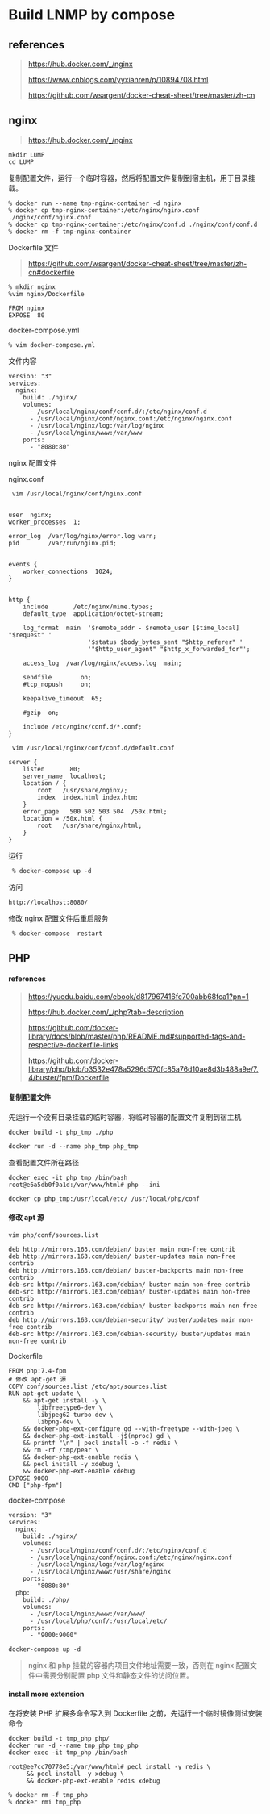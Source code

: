 # Build LNMP by compose

## references

> https://hub.docker.com/_/nginx
>
> https://www.cnblogs.com/yyxianren/p/10894708.html
>
> https://github.com/wsargent/docker-cheat-sheet/tree/master/zh-cn

## nginx

> https://hub.docker.com/_/nginx

```
mkdir LUMP
cd LUMP
```

复制配置文件，运行一个临时容器，然后将配置文件复制到宿主机，用于目录挂载。

```
% docker run --name tmp-nginx-container -d nginx
% docker cp tmp-nginx-container:/etc/nginx/nginx.conf ./nginx/conf/nginx.conf
% docker cp tmp-nginx-container:/etc/nginx/conf.d ./nginx/conf/conf.d
% docker rm -f tmp-nginx-container
```

Dockerfile 文件

> https://github.com/wsargent/docker-cheat-sheet/tree/master/zh-cn#dockerfile

```
% mkdir nginx
%vim nginx/Dockerfile
```

```
FROM nginx
EXPOSE  80
```

docker-compose.yml

```
% vim docker-compose.yml
```

文件内容

```
version: "3"
services:
  nginx:
    build: ./nginx/
    volumes:
      - /usr/local/nginx/conf/conf.d/:/etc/nginx/conf.d
      - /usr/local/nginx/conf/nginx.conf:/etc/nginx/nginx.conf
      - /usr/local/nginx/log:/var/log/nginx
      - /usr/local/nginx/www:/var/www
    ports:
      - "8080:80"
```



nginx 配置文件

nginx.conf

```
 vim /usr/local/nginx/conf/nginx.conf
```

```

user  nginx;
worker_processes  1;

error_log  /var/log/nginx/error.log warn;
pid        /var/run/nginx.pid;


events {
    worker_connections  1024;
}


http {
    include       /etc/nginx/mime.types;
    default_type  application/octet-stream;

    log_format  main  '$remote_addr - $remote_user [$time_local] "$request" '
                      '$status $body_bytes_sent "$http_referer" '
                      '"$http_user_agent" "$http_x_forwarded_for"';

    access_log  /var/log/nginx/access.log  main;

    sendfile        on;
    #tcp_nopush     on;

    keepalive_timeout  65;

    #gzip  on;

    include /etc/nginx/conf.d/*.conf;
}

```

```
 vim /usr/local/nginx/conf/conf.d/default.conf
```

```
server {
    listen       80;
    server_name  localhost;
    location / {
        root   /usr/share/nginx/;
        index  index.html index.htm;
    }
    error_page   500 502 503 504  /50x.html;
    location = /50x.html {
        root   /usr/share/nginx/html;
    }
}
```

运行

```
 % docker-compose up -d
```

访问

```
http://localhost:8080/
```

修改 nginx 配置文件后重启服务

```
 % docker-compose  restart
```

## PHP

#### references

> https://yuedu.baidu.com/ebook/d817967416fc700abb68fca1?pn=1
>
> https://hub.docker.com/_/php?tab=description
>
> https://github.com/docker-library/docs/blob/master/php/README.md#supported-tags-and-respective-dockerfile-links
>
> https://github.com/docker-library/php/blob/b3532e478a5296d570fc85a76d10ae8d3b488a9e/7.4/buster/fpm/Dockerfile

#### 复制配置文件

先运行一个没有目录挂载的临时容器，将临时容器的配置文件复制到宿主机

```
docker build -t php_tmp ./php
```

```
docker run -d --name php_tmp php_tmp
```

查看配置文件所在路径

```
docker exec -it php_tmp /bin/bash
root@e6a5db0f0a1d:/var/www/html# php --ini
```

```
docker cp php_tmp:/usr/local/etc/ /usr/local/php/conf
```

#### 修改 apt 源

```
vim php/conf/sources.list

deb http://mirrors.163.com/debian/ buster main non-free contrib
deb http://mirrors.163.com/debian/ buster-updates main non-free contrib
deb http://mirrors.163.com/debian/ buster-backports main non-free contrib
deb-src http://mirrors.163.com/debian/ buster main non-free contrib
deb-src http://mirrors.163.com/debian/ buster-updates main non-free contrib
deb-src http://mirrors.163.com/debian/ buster-backports main non-free contrib
deb http://mirrors.163.com/debian-security/ buster/updates main non-free contrib
deb-src http://mirrors.163.com/debian-security/ buster/updates main non-free contrib
```

Dockerfile

```
FROM php:7.4-fpm
# 修改 apt-get 源
COPY conf/sources.list /etc/apt/sources.list
RUN apt-get update \
    && apt-get install -y \
        libfreetype6-dev \
        libjpeg62-turbo-dev \
        libpng-dev \
    && docker-php-ext-configure gd --with-freetype --with-jpeg \
    && docker-php-ext-install -j$(nproc) gd \
    && printf "\n" | pecl install -o -f redis \
    && rm -rf /tmp/pear \
    && docker-php-ext-enable redis \
    && pecl install -y xdebug \
    && docker-php-ext-enable xdebug
EXPOSE 9000
CMD ["php-fpm"]
```

docker-compose

```
version: "3"
services:
  nginx:
    build: ./nginx/
    volumes:
      - /usr/local/nginx/conf/conf.d/:/etc/nginx/conf.d
      - /usr/local/nginx/conf/nginx.conf:/etc/nginx/nginx.conf
      - /usr/local/nginx/log:/var/log/nginx
      - /usr/local/nginx/www:/usr/share/nginx
    ports:
      - "8080:80"
  php:
    build: ./php/
    volumes:
      - /usr/local/nginx/www:/var/www/
      - /usr/local/php/conf/:/usr/local/etc/
    ports:
      - "9000:9000"
```

```
docker-compose up -d
```

> nginx 和 php 挂载的容器内项目文件地址需要一致，否则在 nginx 配置文件中需要分别配置 php 文件和静态文件的访问位置。

#### install more extension

在将安装 PHP 扩展多命令写入到 Dockerfile 之前，先运行一个临时镜像测试安装命令

```
docker build -t tmp_php php/ 
docker run -d --name tmp_php tmp_php
docker exec -it tmp_php /bin/bash

root@ee7cc70778e5:/var/www/html# pecl install -y redis \
     && pecl install -y xdebug \
     && docker-php-ext-enable redis xdebug
     
% docker rm -f tmp_php
% docker rmi tmp_php
```

